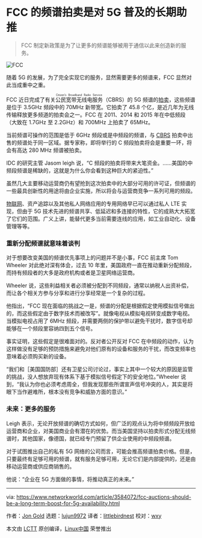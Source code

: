 [#]: collector: (lujun9972)
[#]: translator: (littlebirdnest)
[#]: reviewer: (wxy)
[#]: publisher: ( )
[#]: url: ( )
[#]: subject: (FCC auctions should be a long-term boost for 5G availability)
[#]: via: (https://www.networkworld.com/article/3584072/fcc-auctions-should-be-a-long-term-boost-for-5g-availability.html)
[#]: author: (Jon Gold https://www.networkworld.com/author/Jon-Gold/)

FCC 的频谱拍卖是对 5G 普及的长期助推
======

> FCC 制定新政策是为了让更多的频谱能够被用于通信以此来创造新的服务。

![FCC][1]

随着 5G 的发展，为了完全实现它的服务，显然需要更多的频谱来，FCC 显然对此当成重中之重。

FCC 近日完成了有关<ruby>公民宽带无线电服务<rt>Citizen’s Broadband Radio Service</rt></ruby>（CBRS）的 5G 频谱的[拍卖][8]，这些频谱是位于 3.5GHz 频段中的 70MHz 新带宽。它拍卖了 45.8 个亿，是近几年为无线传输释放更多频道的拍卖会之一。FCC 在 2011、2014 和 2015 年在中低频段（大致在 1.7GHz 至 2.2GHz）和 700MHz 上拍卖了 65MHz。

当前频谱可操作的范围是低于 6GHz 频段或是中频段的频谱，与 [CBRS][9] 拍卖中出售的频谱处于同一区域。据专家称，即将举行的 C 频段拍卖将会是重要一环，将会有高达 280 MHz 频谱被拍卖。

IDC 的研究主管 Jasom leigh 说，“C 频段的拍卖将带来大笔资金。……美国的中频段频谱是稀缺的，这就是为什么你会看到这种巨大的紧迫性。”

虽然几大主要移动运营商仍有望抢到这次拍卖中的大部分可用的许可证，但频谱的一些最具创新性的用途将由企业实施，所以将会与运营商竞争一系列可用的频段。

[物联网][11]、资产追踪以及其他私人网络应用的专用网络早已可以通过私人 LTE 实现，但由于 5G 技术先进的频谱共享、低延迟和多连接的特性，它的成熟大大拓宽了它们的范围。广义上讲，能替代更多当前需要连线的应用，如工业自动化、设备管理等等。

### 重新分配频谱就意味着谈判

对于想要改变美国的频谱优先事项上的问题并不是小事，FCC 前主席 Tom Wheeler 对此绝对深有体会，过去 10 年里，美国政府一直在推动重新分配频段，而持有频段者的大多是政府机构或者是卫星网络运营商。

Wheeler 说，这些利益相关者必须被分配到不同频段，通常以纳税人出资补偿，而让各个相关方参与分享和进行分享经常是一个复杂的过程。


他指出，“FCC 现在面临的挑战之一是，频谱的分配是根据假定使用模拟信号做出的，而这些假定由于数字技术而被改写”。就像电视从模拟电视转变成数字电视。当模拟电视占用了 6MHz 频段，并需要两侧的保护带以避免干扰时，数字信号却能够在一个频段里容纳四到五个信号。

事实证明，这些假定是很难面对的。反对者公开反对 FCC 在中频段的动作，认为这样做没有足够的预防措施来避免对他们原有的设备和服务的干扰，而改变频率也意味着必须购买新的设备。

“我们和［美国国防部］还有卫星公司讨论过，事实上其中一个较大的原因是监管的挑战，没人想放弃现有体系下基于模拟信号假定下的安全地位。”Wheeler 说到，“我认为你也必须考虑周全，但我发现那些所谓宣声信号冲突的人，其实是将眼下当作避难所，根本没有竞争和威胁方面的意识。”

### 未来：更多的服务

Leigh 表示，无论开放频谱的确切方式如何，但广泛的观点认为将中频频段开放给运营商和企业，对美国商业会有潜在的优势。而当美国坚持以拍卖形式分配无线频谱时，其他国家，像德国，就已经专门预留了供企业使用的中频段频谱。

对于试图推出自己的私有 5G 网络的公司而言，可能会推高频谱拍卖价格。但是，只要最终有足够可用的频谱，就有服务足够可用，无论它们是内部提供的，还是由移动运营商或供应商销售的。

他说：“企业在 5G 方面做的事情，将推动真正的未来。”

------

via: https://www.networkworld.com/article/3584072/fcc-auctions-should-be-a-long-term-boost-for-5g-availability.html

作者：[Jon Gold][a]
选题：[lujun9972][b]
译者：[littlebirdnest](https://github.com/littlebirdnest)
校对：[wxy](https://github.com/wxy)

本文由 [LCTT](https://github.com/LCTT/TranslateProject) 原创编译，[Linux中国](https://linux.cn/) 荣誉推出

[a]: https://www.networkworld.com/author/Jon-Gold/
[b]: https://github.com/lujun9972
[1]: https://images.techhive.com/images/article/2017/01/fcc-100704762-large.jpg
[2]: https://www.networkworld.com/article/3203489/what-is-5g-fast-wireless-technology-for-enterprises-and-phones.html
[3]: https://www.networkworld.com/article/3568253/how-5g-frequency-affects-range-and-speed.html
[4]: https://www.networkworld.com/article/3568614/private-5g-can-solve-some-enterprise-problems-that-wi-fi-can-t.html
[5]: https://www.networkworld.com/article/3488799/private-5g-keeps-whirlpool-driverless-vehicles-rolling.html
[6]: https://www.networkworld.com/article/3570724/5g-can-make-for-cost-effective-private-backhaul.html
[7]: https://www.networkworld.com/article/3529291/cbrs-wireless-can-bring-private-5g-to-enterprises.html
[8]: https://www.networkworld.com/article/3572564/cbrs-wireless-yields-45b-for-licenses-to-support-5g.html
[9]: https://www.networkworld.com/article/3180615/faq-what-in-the-wireless-world-is-cbrs.html
[10]: https://www.networkworld.com/newsletters/signup.html
[11]: https://www.networkworld.com/article/3207535/what-is-iot-the-internet-of-things-explained.html
[12]: https://www.facebook.com/NetworkWorld/
[13]: https://www.linkedin.com/company/network-world
